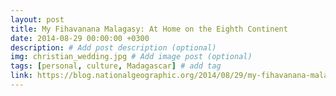 ```yaml
---
layout: post
title: My Fihavanana Malagasy: At Home on the Eighth Continent
date: 2014-08-29 00:00:00 +0300
description: # Add post description (optional)
img: christian_wedding.jpg # Add image post (optional)
tags: [personal, culture, Madagascar] # add tag
link: https://blog.nationalgeographic.org/2014/08/29/my-fihavanana-malagasy-at-home-on-the-eighth-continent
---
```

